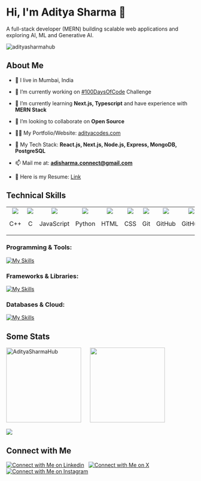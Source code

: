 # Hi, I'm Aditya Sharma 👋  
A full-stack developer (MERN) building scalable web applications and exploring AI, ML and Generative AI.  
<p align="left"> <img src="https://komarev.com/ghpvc/?username=adityasharmahub&label=Profile%20views&color=0e75b6&style=flat" alt="adityasharmahub" /> </p>

## About Me
- 📍 I live in Mumbai, India

- 🔭 I’m currently working on [#100DaysOfCode](https://github.com/AdityaSharmaHub/100DaysOfCode) Challenge

- 🌱 I’m currently learning **Next.js, Typescript** and have experience with **MERN Stack**

- 👯 I’m looking to collaborate on **Open Source**

- 👨‍💻 My Portfolio/Website: [adityacodes.com](https://adityacodes.com)

- 💬 My Tech Stack: **React.js, Next.js, Node.js, Express, MongoDB, PostgreSQL**

- 📫 Mail me at: **adisharma.connect@gmail.com**

- 📄 Here is my Resume: [Link](https://drive.google.com/file/d/1r-j3ILJKefsx0WgcE4O0l_KQHd4z0X6h/view)



## Technical Skills

<table>
  <tbody>
    <td align="center">
      <img src="https://iconkit.ronitghosh.site/icons?i=cpp" />
      <p>C++</p>
    </td>
    <td align="center">
      <img src="https://iconkit.ronitghosh.site/icons?i=c" />
      <p>C</p>
    </td>
    <td align="center">
      <img src="https://iconkit.ronitghosh.site/icons?i=javascript" />
      <p>JavaScript</p>
    </td>
    <td align="center">
      <img src="https://iconkit.ronitghosh.site/icons?i=python" />
      <p>Python</p>
    </td>
    <td align="center">
      <img src="https://iconkit.ronitghosh.site/icons?i=html" />
      <p>HTML</p>
    </td>
    <td align="center">
      <img src="https://iconkit.ronitghosh.site/icons?i=css" />
      <p>CSS</p>
    </td>
    <td align="center">
      <img src="https://iconkit.ronitghosh.site/icons?i=git" />
      <p>Git</p>
    </td>
    <td align="center">
      <img src="https://iconkit.ronitghosh.site/icons?i=github" />
      <p>GitHub</p>
    </td>
    <td align="center">
      <img src="https://iconkit.ronitghosh.site/icons?i=github" />
      <p>GitHub</p>
    </td>
    <td align="center">
      <img src="https://iconkit.ronitghosh.site/icons?i=github" />
      <p>GitHub</p>
    </td>
    <td align="center">
      <img src="https://iconkit.ronitghosh.site/icons?i=github" />
      <p>GitHub</p>
    </td>
    <td align="center">
      <img src="https://iconkit.ronitghosh.site/icons?i=github" />
      <p>GitHub</p>
    </td>
  </tbody>
</table>

### Programming & Tools:

[![My Skills](https://iconkit.ronitghosh.site/icons?i=cpp,c,javascript,python,html,css,git,github,vscode,postman,npm,yarn,linux,windows,figma)](https://adityacodes.com)

### Frameworks & Libraries:

[![My Skills](https://iconkit.ronitghosh.site/icons?i=react,next,nodejs,express,tailwind,shadcn,bootstrap,framermotion,graphql,redux)](https://adityacodes.com)

### Databases & Cloud:

[![My Skills](https://iconkit.ronitghosh.site/icons?i=mongodb,mysql,postgresql,supabase,appwrite,firebase,aws,docker,kubernetes,netlify,vercel)](https://adityacodes.com)

## Some Stats

<img height=200 align="center" src="https://github-readme-streak-stats.herokuapp.com/?user=adityasharmahub&theme=github_dark_dimmed" alt="AdityaSharmaHub" />&nbsp; &nbsp; &nbsp;
<img height=200 align="center" src="https://github-readme-stats.vercel.app/api/top-langs?username=adityasharmahub&show_icons=true&locale=en&layout=compact&theme=github_dark_dimmed" /><br/><br/>
<img src="https://github-readme-stats.vercel.app/api?username=adityasharmahub&show_icons=true&locale=en&theme=github_dark_dimmed" />
  
## Connect with Me
[![Connect with Me on Linkedin](https://iconkit.ronitghosh.site/icons?i=linkedin)](https://www.linkedin.com/in/aditya-r-sharma) &nbsp;
[![Connect with Me on X](https://iconkit.ronitghosh.site/icons?i=x)](https://x.com/sharmaadityax) &nbsp;
[![Connect with Me on Instagram](https://iconkit.ronitghosh.site/icons?i=instagram)](https://www.instagram.com/_.__adityasharma_.__) &nbsp;
